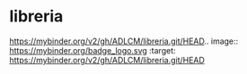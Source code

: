 # libreria
https://mybinder.org/v2/gh/ADLCM/libreria.git/HEAD.. image:: https://mybinder.org/badge_logo.svg
 :target: https://mybinder.org/v2/gh/ADLCM/libreria.git/HEAD
